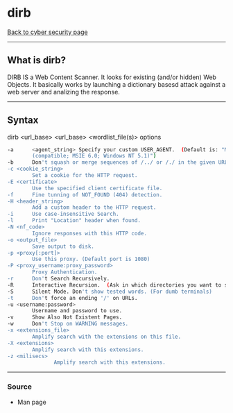 # dirb
[Back to cyber security page](../index.md)
- --
## What is dirb?
DIRB IS a Web Content Scanner. It looks for existing (and/or hidden) Web Objects. It basically works by launching a dictionary basesd attack against a web server and analizing the response.
- --
## Syntax
dirb <url_base> <url_base> <wordlist_file(s)> options
```bash
-a 		<agent_string> Specify your custom USER_AGENT.  (Default is: "Mozilla/4.0
		(compatible; MSIE 6.0; Windows NT 5.1)")
-b      Don't squash or merge sequences of /../ or /./ in the given URL.
-c <cookie_string>
        Set a cookie for the HTTP request.
-E <certificate>
        Use the specified client certificate file.
-f      Fine tunning of NOT_FOUND (404) detection.
-H <header_string>
        Add a custom header to the HTTP request.
-i      Use case-insensitive Search.
-l      Print "Location" header when found.
-N <nf_code>
        Ignore responses with this HTTP code.
-o <output_file>
        Save output to disk.
-p <proxy[:port]>
        Use this proxy. (Default port is 1080)
-P <proxy_username:proxy_password>
        Proxy Authentication.
-r      Don't Search Recursively.
-R      Interactive Recursion.  (Ask in which directories you want to scan)
-S      Silent Mode. Don't show tested words. (For dumb terminals)
-t      Don't force an ending '/' on URLs.
-u <username:password>
        Username and password to use.
-v      Show Also Not Existent Pages.
-w      Don't Stop on WARNING messages.
-x <extensions_file>
        Amplify search with the extensions on this file.
-X <extensions>
        Amplify search with this extensions.
-z <milisecs>
               Amplify search with this extensions.
```
- --
### Source
- Man page